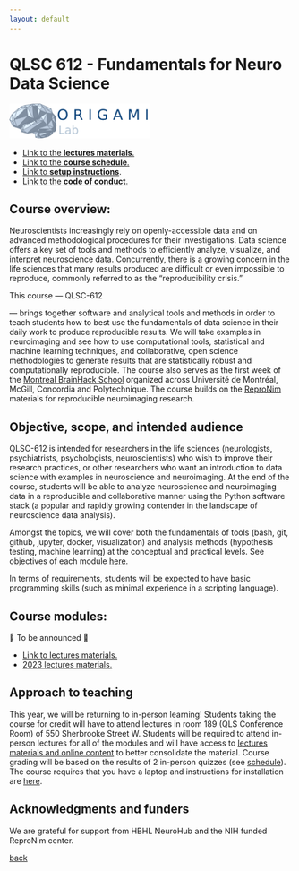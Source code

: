 ```yaml
---
layout: default
---
```


# QLSC 612 - Fundamentals for Neuro Data Science

<img src="origami_logo.png" alt="drawing" width="250" class="center">

- [Link to the **lectures materials**.](./lectures-materials/latest.html)
- [Link to the **course schedule**.](./tut-schedule.html)
- [Link to **setup instructions**](./setup/setup.html).
- [Link to the **code of conduct**.](./coc.html)

## Course overview:

Neuroscientists increasingly rely on openly-accessible data and on advanced
methodological procedures for their investigations. Data science offers a key
set of tools and methods to efficiently analyze, visualize, and interpret
neuroscience data. Concurrently, there is a growing concern in the life sciences
that many results produced are difficult or even impossible to reproduce,
commonly referred to as the “reproducibility crisis.”

This course — QLSC-612
<!-- TODO
[Fundamentals for Neuro Data Science](https://www.mcgill.ca/study/2022-2023/courses/qlsc-612)
-->
— brings together software and analytical tools and methods in order to teach
students how to best use the fundamentals of data science in their daily work to
produce reproducible results. We will take examples in neuroimaging and see how
to use computational tools, statistical and machine learning techniques, and
collaborative, open science methodologies to generate results that are
statistically robust and computationally reproducible. The course also serves as
the first week of the
[Montreal BrainHack School](https://school.brainhackmtl.org/) organized across
Université de Montréal, McGill, Concordia and Polytechnique. The course builds
on the [ReproNim](https://www.repronim.org/) materials for reproducible
neuroimaging research.

## Objective, scope, and intended audience

QLSC-612 is intended for researchers in the life sciences (neurologists,
psychiatrists, psychologists, neuroscientists) who wish to improve their
research practices, or other researchers who want an introduction to data
science with examples in neuroscience and neuroimaging. At the end of the
course, students will be able to analyze neuroscience and neuroimaging data in a
reproducible and collaborative manner using the Python software stack (a popular
and rapidly growing contender in the landscape of neuroscience data analysis).

Amongst the topics, we will cover both the fundamentals of tools (bash, git,
github, jupyter, docker, visualization) and analysis methods (hypothesis
testing, machine learning) at the conceptual and practical levels. See
objectives of each module [here](./lectures-materials/latest.html).

In terms of requirements, students will be expected to have basic programming
skills (such as minimal experience in a scripting language).

## Course modules:

<!--
1. Introduction to Reproducibility
2. Terminal and Bash
3. Introduction to Python
4. Intro to NumPy and SciPy
5. Git and GitHub
6. Data Wrangling with Pandas
7. Classical statistics pitfalls and remedies
8. Machine Learning 1: Supervised Learning
9. Machine Learning 2: Model Selection & Validation
10. Introduction to Data Visualization
11. Containers
12. High Performance Computing
-->

🔶 To be announced 🔶

- [Link to lectures materials.](./lectures-materials/latest.html)
- [2023 lectures materials.](./lectures-materials/2023.html)

## Approach to teaching

This year, we will be returning to in-person learning! Students taking the
course for credit will have to attend lectures in room 189 (QLS Conference Room)
of 550 Sherbrooke Street W. Students will be required to attend in-person
lectures for all of the modules and will have access to
[lectures materials and online content](/lectures-materials/latest.html)
to better consolidate the material. Course grading will be based on the results
of 2 in-person quizzes (see
[schedule](./tut-schedule.html)).
The course requires that you have a laptop and instructions for installation are
[here](./setup/setup.html).

## Acknowledgments and funders

We are grateful for support from HBHL NeuroHub and the NIH funded ReproNim
center.

[back](./)
